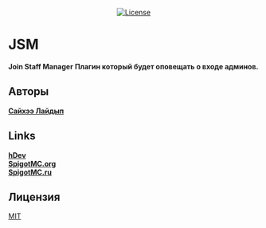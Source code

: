 <p align="center">
<a href="https://choosealicense.com/licenses/mit/"><img src="https://i.imgur.com/rkgyqY2.png" alt="License"></a>
</p>


# JSM
<b>Join Staff Manager</b>
<b>Плагин который будет оповещать о входе админов.</b>

## Авторы
<a href="https://vk.com/sayhe"><b>Сайхээ Лайдып</b></a>

## Links
<a href="https://vk.com/hdevhome"><b>hDev</b></a><br>
<a href="https://www.spigotmc.org/resources/jsm.87127/"><b>SpigotMC.org</b></a><br>
<a href="https://spigotmc.ru/resources/jsm.486/"><b>SpigotMC.ru</b></a>
## Лицензия
[MIT](https://choosealicense.com/licenses/mit/)

